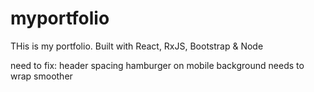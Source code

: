 # myportfolio

THis is my portfolio. Built with React, RxJS, Bootstrap & Node


need to fix:
header spacing
hamburger on mobile
background needs to wrap smoother
